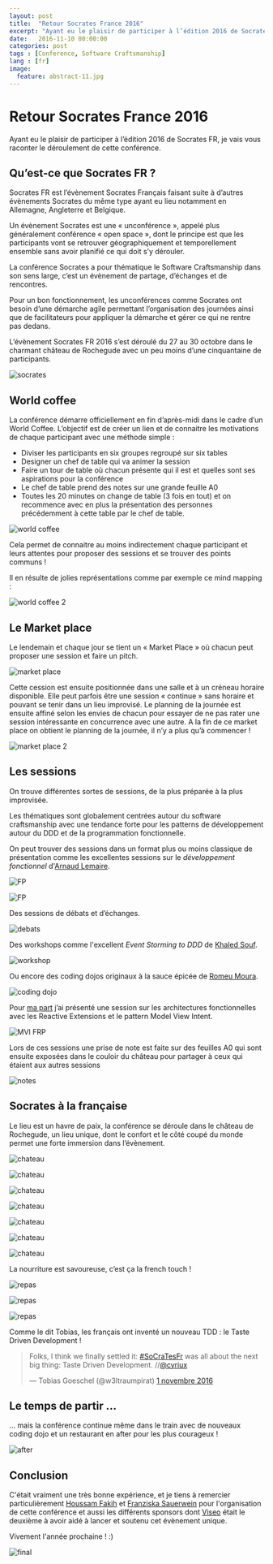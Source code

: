```yaml
---
layout: post
title:  "Retour Socrates France 2016"
excerpt: "Ayant eu le plaisir de participer à l’édition 2016 de Socrates FR, je vais vous raconter le déroulement de cette conférence."
date:   2016-11-10 00:00:00
categories: post
tags : [Conference, Software Craftsmanship]
lang : [fr]
image:
  feature: abstract-11.jpg
---
```

 
# Retour Socrates France 2016
 
Ayant eu le plaisir de participer à l’édition 2016 de Socrates FR, je vais vous raconter le déroulement de cette conférence.
 
## Qu’est-ce que Socrates FR ?

Socrates FR est l’évènement Socrates Français faisant suite à d’autres évènements Socrates du même type ayant eu lieu notamment en Allemagne, Angleterre et Belgique.

Un évènement Socrates est une « unconférence », appelé plus généralement conférence « open space », dont le principe est que les participants vont se retrouver géographiquement et temporellement ensemble sans avoir planifié ce qui doit s’y dérouler.

La conférence Socrates a pour thématique le Software Craftsmanship dans son sens large, c’est un évènement de partage, d’échanges et de rencontres.

Pour un bon fonctionnement, les unconférences comme Socrates ont besoin d’une démarche agile permettant l’organisation des journées ainsi que de facilitateurs pour appliquer la démarche et gérer ce qui ne rentre pas dedans.

L’évènement Socrates FR 2016 s’est déroulé du 27 au 30 octobre dans le charmant château de Rochegude avec un peu moins d’une cinquantaine de participants.

![socrates](/images/article/socrates2016/1.png)





 
## World coffee
 
La conférence démarre officiellement en fin d’après-midi dans le cadre d’un World Coffee.
L’objectif est de créer un lien et de connaitre les motivations de chaque participant avec une méthode simple :
 
- Diviser les participants en six groupes regroupé sur six tables
- Designer un chef de table qui va animer la session
- Faire un tour de table où chacun présente qui il est et quelles sont ses aspirations pour la conférence
- Le chef de table prend des notes sur une grande feuille A0
- Toutes les 20 minutes on change de table (3 fois en tout) et on recommence avec en plus la présentation des personnes précédemment à cette table par le chef de table.

![world coffee](/images/article/socrates2016/2.jpg)

 
Cela permet de connaitre au moins indirectement chaque participant et leurs attentes pour proposer des sessions et se trouver des points communs !

Il en résulte de jolies représentations comme par exemple ce mind mapping :
 
![world coffee 2](/images/article/socrates2016/3.jpg)





## Le Market place
Le lendemain et chaque jour se tient un « Market Place » où chacun peut proposer une session et faire un pitch.

![market place](/images/article/socrates2016/4.jpg)


Cette cession est ensuite positionnée dans une salle et à un créneau horaire disponible. Elle peut parfois être une session  « continue » sans horaire et pouvant se tenir dans un lieu improvisé.
Le planning de la journée est ensuite affiné selon les envies de chacun pour essayer de ne pas rater une session intéressante en concurrence avec une autre.
A la fin de ce market place on obtient le planning de la journée, il n’y a plus qu’à commencer !

![market place 2](/images/article/socrates2016/5.jpg)

 


## Les sessions
 
On trouve différentes sortes de sessions, de la plus préparée à la plus improvisée.

Les thématiques sont globalement centrées autour du software craftsmanship avec une tendance forte pour les patterns de développement autour du DDD et de la programmation fonctionnelle.

On peut trouver des sessions dans un format plus ou moins classique de présentation comme les excellentes sessions sur le *développement fonctionnel* d'[Arnaud Lemaire](https://twitter.com/Lilobase).

![FP](/images/article/socrates2016/6.jpg)

![FP](/images/article/socrates2016/7.jpg)


Des sessions de débats et d’échanges.

![debats](/images/article/socrates2016/8.jpg)


Des workshops comme l'excellent *Event Storming to DDD* de [Khaled Souf](https://twitter.com/khaledsouf).

![workshop](/images/article/socrates2016/9.jpg)



Ou encore des coding dojos originaux à la sauce épicée de [Romeu Moura](https://twitter.com/malk_zameth).

![coding dojo](/images/article/socrates2016/10.jpg)

 

Pour [ma part](https://twitter.com/anthyme) j’ai présenté une session sur les architectures fonctionnelles avec les Reactive Extensions et le pattern Model View Intent.

![MVI FRP](/images/article/socrates2016/11.jpg)


Lors de ces sessions une prise de note est faite sur des feuilles A0 qui sont ensuite exposées dans le couloir du château pour partager à ceux qui étaient aux autres sessions
 
 ![notes](/images/article/socrates2016/12.jpg)

 
## Socrates à la française
 
Le lieu est un havre de paix, la conférence se déroule dans le château de Rochegude, un lieu unique, dont le confort et le côté coupé du monde permet une forte immersion dans l’évènement.

![chateau](/images/article/socrates2016/13.jpg)

![chateau](/images/article/socrates2016/16.jpg)

![chateau](/images/article/socrates2016/17.jpg)

![chateau](/images/article/socrates2016/19.jpg)

![chateau](/images/article/socrates2016/20.jpg)

![chateau](/images/article/socrates2016/21.jpg)

![chateau](/images/article/socrates2016/22.jpg)



La nourriture est savoureuse, c’est ça la french touch !

![repas](/images/article/socrates2016/23.jpg)

![repas](/images/article/socrates2016/24.jpg)

![repas](/images/article/socrates2016/25.jpg)


Comme le dit Tobias, les français ont inventé un nouveau TDD : le Taste Driven Development ! 
 
<blockquote class="twitter-tweet" data-lang="fr"><p lang="en" dir="ltr">Folks, I think we finally settled it: <a href="https://twitter.com/hashtag/SoCraTesFr?src=hash">#SoCraTesFr</a> was all about the next big thing: Taste Driven Development. //<a href="https://twitter.com/cyriux">@cyriux</a></p>&mdash; Tobias Goeschel (@w3ltraumpirat) <a href="https://twitter.com/w3ltraumpirat/status/793469086328037376">1 novembre 2016</a></blockquote>
<script async src="//platform.twitter.com/widgets.js" charset="utf-8"></script>
 

## Le temps de partir …

… mais la conférence continue même dans le train avec de nouveaux coding dojo et un restaurant en after pour les plus courageux !

![after](/images/article/socrates2016/26.jpg)



## Conclusion

C'était vraiment une très bonne expérience, et je tiens à remercier particulièrement 
[Houssam Fakih](https://twitter.com/houssamfakih) et [Franziska Sauerwein](https://twitter.com/Singsalad) pour l'organisation de cette conférence et aussi les différents sponsors dont [Viseo](http://www.viseo.com) était le deuxième à avoir aidé à lancer et soutenu cet évènement unique.

Vivement l'année prochaine ! :)

![final](/images/article/socrates2016/27.jpg)
